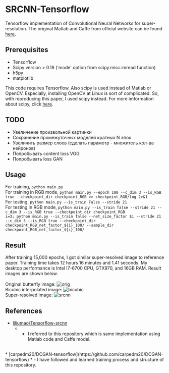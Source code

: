 # SRCNN-Tensorflow
Tensorflow implementation of Convolutional Neural Networks for super-resolution. The original Matlab and Caffe from official website can be found [here](http://mmlab.ie.cuhk.edu.hk/projects/SRCNN.html).

## Prerequisites
 * Tensorflow
 * Scipy version > 0.18 ('mode' option from scipy.misc.imread function)
 * h5py
 * matplotlib

This code requires Tensorflow. Also scipy is used instead of Matlab or OpenCV. Especially, installing OpenCV at Linux is sort of complicated. So, with reproducing this paper, I used scipy instead. For more imformation about scipy, click [here](https://www.scipy.org/).

## TODO
 * Увеличение произвольной картинки
 * Сохранение промежуточных моделей кратных N эпох
 * Увеличить размер слоев (сделать параметр - множитель кол-ва нейронов)
 * Попробывать content loss VGG
 * Попробывать loss GAN

## Usage
For training, `python main.py`  
For training in RGB mode, `python main.py --epoch 100 --c_dim 3 --is_RGB true --checkpoint_dir checkpoint_RGB >> checkpoint_RGB/log 2>&1`
<br>
For testing, `python main.py --is_train False --stride 21`  
For testing in RGB mode, `python main.py --is_train false --stride 21 --c_dim 3 --is_RGB true --checkpoint_dir checkpoint_RGB`  
`i=3; python main.py --is_train false --net_size_factor $i --stride 21 --c_dim 3 --is_RGB true --checkpoint_dir checkpoint_RGB_net_factor_${i}_100/ --sample_dir  checkpoint_RGB_net_factor_${i}_100/`

## Result
After training 15,000 epochs, I got similar super-resolved image to reference paper. Training time takes 12 hours 16 minutes and 1.41 seconds. My desktop performance is Intel I7-6700 CPU, GTX970, and 16GB RAM. Result images are shown below.<br><br>
Original butterfly image:
![orig](https://github.com/tegg89/SRCNN-Tensorflow/blob/master/result/orig.png)<br>
Bicubic interpolated image:
![bicubic](https://github.com/tegg89/SRCNN-Tensorflow/blob/master/result/bicubic.png)<br>
Super-resolved image:
![srcnn](https://github.com/tegg89/SRCNN-Tensorflow/blob/master/result/srcnn.png)

## References
* [liliumao/Tensorflow-srcnn](https://github.com/liliumao/Tensorflow-srcnn) 
  * - I referred to this repository which is same implementation using Matlab code and Caffe model.
<br>
* [carpedm20/DCGAN-tensorflow](https://github.com/carpedm20/DCGAN-tensorflow) 
  * - I have followed and learned training process and structure of this repository.

